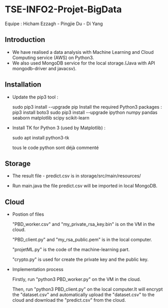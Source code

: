 # TSE-INFO2-Projet-BigData

Equipe : Hicham Ezzagh - Pingjie Du - Di Yang

## Introduction

- We have realised a data analysis with Machine Learning and Cloud Computing service (AWS) on Python3.
- We also used MongoDB service for the local storage.(Java with API mongodb-driver and javacsv).

## Installation 

- Update the pip3 tool :

  sudo pip3 install --upgrade pip 
Install the required Python3 packages :
  pip3 install boto3
  sudo pip3 install --upgrade ipython numpy pandas seaborn matplotlib scipy scikit-learn 
- Install TK for Python 3 (used by Matplotlib) :

  sudo apt install python3-tk

  tous le code python sont déjà commenté
  
## Storage

- The result file - predict.csv is in storage/src/main/resources/  

- Run main.java the file predict.csv will be imported in local MongoDB.

## Cloud

- Postion of files

  "PBD_worker.csv" and "my_private_rsa_key.bin" is on the VM in the cloud.
  
  "PBD_client.py" and "my_rsa_public.pem" is in the local computer.
  
  "projetML.py" is the code of the machine-learning part.
  
  "crypto.py" is used for create the private key and the public key.
  

- Implementation process

  Firstly, run "python3 PBD_worker.py" on the VM in the cloud.
  
  Then, run "python3 PBD_client.py" on the local computer.It will encrypt the "dataset.csv" and automatically upload the "dataset.csv" to the cloud and download the "predict.csv" from the cloud.
  

